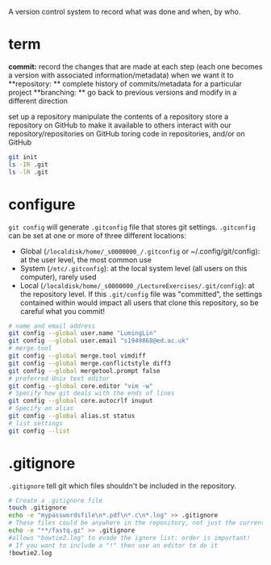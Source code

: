 A version control system to record what was done and when, by who.

# term
**commit:** record the changes that are made at each step (each one becomes a version with associated information/metadata) when we want it to
**repository: ** complete history of commits/metadata for a particular project
**branching: ** go back to previous versions and modify in a different direction



set up a repository
manipulate the contents of a repository
store a repository on GitHub to make it available to others
interact with our repository/repositories on GitHub
toring code in repositories, and/or on GitHub


```bash
git init
ls -IR .git
ls -lR .git
```
# configure
`git config` will generate `.gitconfig` file that stores git settings.
`.gitconfig` can be set at one or more of three different locations:
- Global (`/localdisk/home/_s0000000_/.gitconfig` or ~/.config/git/config): at the user level, the most common use
- System (`/etc/.gitconfig`): at the local system level (all users on this computer), rarely used
- Local (`/localdisk/home/_s0000000_/LectureExercises/.git/config`): at the repository level. If this `.git/config` file was "committed", the settings contained within would impact all users that clone this repository, so be careful what you commit!
```bash
# name and email address
git config --global user.name "LumingLin"
git config --global user.email "s1949868@ed.ac.uk"
# merge.tool
git config --global merge.tool vimdiff
git config --global merge.conflictstyle diff3
git config --global mergetool.prompt false
# preferred Unix text editor
git config --global core.editor "vim -w"
# Specify how git deals with the ends of lines
git config --global core.autocrlf inuput
# Specify an alias
git config --global alias.st status
# list settings
git config --list
```
# .gitignore
`.gitignore` tell git which files  shouldn't  be included in the repository.  
```bash
# Create a .gitignore file
touch .gitignore
echo -e "mypasswordsfile\n*.pdf\n*.c\n*.log" >> .gitignore
# These files could be anywhere in the repository, not just the current directory
echo -e "**/fastq.gz" >> .gitignore
#allows "bowtie2.log" to evade the ignore list: order is important!
# If you want to include a "!" then use an editor to do it
!bowtie2.log
```
<!--stackedit_data:
eyJoaXN0b3J5IjpbLTE0OTE0MDE4NDAsMjAzMjY2OTY3Nyw5Nj
M4Njg5OTMsMTM4MzcwMTI2MCwtMTM2NjE2MTQ1MSwtNTgzOTg3
MDMyLC0xOTE0MDEwMTcwLDE3NjQyMDM3NSwtNzM2NDIxMjM4LC
0xMDcyODEwOTYyLDIxMjE1MzUwMjIsMTIxNDM0MjM3MSwtMTMz
OTgzNzI1NiwtNTUxMjAwMDEsLTIwMTE5NTQ0MDAsMTgxMTg5MT
U5LDE2NTAzOTQwODcsLTc4ODk0NDE1MiwxNDk0OTM3NjUyLDI5
NTI3NjE1MF19
-->